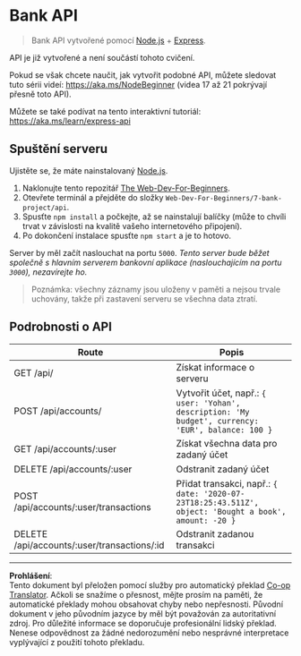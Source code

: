 <!--
CO_OP_TRANSLATOR_METADATA:
{
  "original_hash": "9884f8c8a61cf56214450f8b16a094ce",
  "translation_date": "2025-08-28T03:27:58+00:00",
  "source_file": "7-bank-project/api/README.md",
  "language_code": "cs"
}
-->
# Bank API

> Bank API vytvořené pomocí [Node.js](https://nodejs.org) + [Express](https://expressjs.com/).

API je již vytvořené a není součástí tohoto cvičení.

Pokud se však chcete naučit, jak vytvořit podobné API, můžete sledovat tuto sérii videí: https://aka.ms/NodeBeginner (videa 17 až 21 pokrývají přesně toto API).

Můžete se také podívat na tento interaktivní tutoriál: https://aka.ms/learn/express-api

## Spuštění serveru

Ujistěte se, že máte nainstalovaný [Node.js](https://nodejs.org).

1. Naklonujte tento repozitář [The Web-Dev-For-Beginners](https://github.com/microsoft/Web-Dev-For-Beginners).
2. Otevřete terminál a přejděte do složky `Web-Dev-For-Beginners/7-bank-project/api`.
3. Spusťte `npm install` a počkejte, až se nainstalují balíčky (může to chvíli trvat v závislosti na kvalitě vašeho internetového připojení).
4. Po dokončení instalace spusťte `npm start` a je to hotovo.

Server by měl začít naslouchat na portu `5000`.
*Tento server bude běžet společně s hlavním serverem bankovní aplikace (naslouchajícím na portu `3000`), nezavírejte ho.*

> Poznámka: všechny záznamy jsou uloženy v paměti a nejsou trvale uchovány, takže při zastavení serveru se všechna data ztratí.

## Podrobnosti o API

Route                                        | Popis
---------------------------------------------|------------------------------------
GET    /api/                                 | Získat informace o serveru
POST   /api/accounts/                        | Vytvořit účet, např.: `{ user: 'Yohan', description: 'My budget', currency: 'EUR', balance: 100 }`
GET    /api/accounts/:user                   | Získat všechna data pro zadaný účet
DELETE /api/accounts/:user                   | Odstranit zadaný účet
POST   /api/accounts/:user/transactions      | Přidat transakci, např.: `{ date: '2020-07-23T18:25:43.511Z', object: 'Bought a book', amount: -20 }`
DELETE  /api/accounts/:user/transactions/:id | Odstranit zadanou transakci

---

**Prohlášení**:  
Tento dokument byl přeložen pomocí služby pro automatický překlad [Co-op Translator](https://github.com/Azure/co-op-translator). Ačkoli se snažíme o přesnost, mějte prosím na paměti, že automatické překlady mohou obsahovat chyby nebo nepřesnosti. Původní dokument v jeho původním jazyce by měl být považován za autoritativní zdroj. Pro důležité informace se doporučuje profesionální lidský překlad. Nenese odpovědnost za žádné nedorozumění nebo nesprávné interpretace vyplývající z použití tohoto překladu.